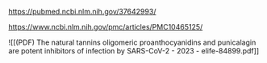 
https://pubmed.ncbi.nlm.nih.gov/37642993/

https://www.ncbi.nlm.nih.gov/pmc/articles/PMC10465125/

![[(PDF) The natural tannins oligomeric proanthocyanidins and punicalagin are potent inhibitors of infection by SARS-CoV-2 - 2023 - elife-84899.pdf]]
